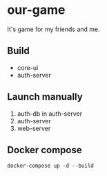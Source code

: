 # our-game
It's game for my friends and me.

## Build
* core-ui
* auth-server

## Launch manually
1. auth-db in auth-server
2. auth-server
3. web-server

## Docker compose
`docker-compose up -d --build`
